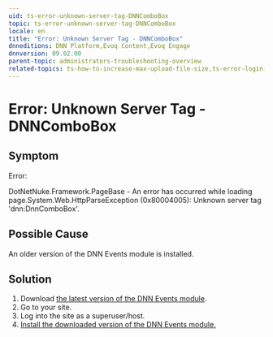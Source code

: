 ```yaml
---
uid: ts-error-unknown-server-tag-DNNComboBox
topic: ts-error-unknown-server-tag-DNNComboBox
locale: en
title: "Error: Unknown Server Tag - DNNComboBox"
dnneditions: DNN Platform,Evoq Content,Evoq Engage
dnnversion: 09.02.00
parent-topic: administrators-troubleshooting-overview
related-topics: ts-how-to-increase-max-upload-file-size,ts-error-login-ip-filtering-is-currently-disabled,ts-error-another-user-has-taken-action-on-the-page,ts-error-could-not-load-awssdk,ts-error-sql-timeout,ts-error-argumentnullexception-after-move-upgrade,ts-install-missing-resources,ts-mixed-content-ssl,ts-broken-profile-image,ts-page-remains-in-draft,ts-unable-to-remove-page-redirect-urls,ts-site-theme-not-loading,ts-incomplete-content-localization,ts-missing-persona-bar
---
```


# Error: Unknown Server Tag - DNNComboBox

## Symptom

Error:

DotNetNuke.Framework.PageBase - An error has occurred while loading page.System.Web.HttpParseException (0x80004005): Unknown server tag 'dnn:DnnComboBox'.

## Possible Cause

An older version of the DNN Events module is installed.

## Solution

1.  Download [the latest version of the DNN Events module](https://github.com/DNNCommunity/DNN.Events/releases).
2.  Go to your site.
3.  Log into the site as a superuser/host.
4.  [Install the downloaded version of the DNN Events module.](xref:install-extension)